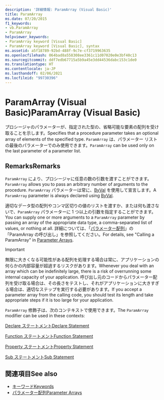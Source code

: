 ```yaml
---
description: '詳細情報: ParamArray (Visual Basic)'
title: ParamArray
ms.date: 07/20/2015
f1_keywords:
- vb.ParamArray
- ParamArray
helpviewer_keywords:
- ParamArray keyword [Visual Basic]
- ParamArray keyword [Visual Basic], syntax
ms.assetid: a5f18789-92bd-488f-9c7e-cf3719963635
ms.openlocfilehash: 064bad8a558308ee3361c11d07020e0e3bf40c13
ms.sourcegitcommit: ddf7edb67715a5b9a45e3dd44536dabc153c1de0
ms.translationtype: HT
ms.contentlocale: ja-JP
ms.lasthandoff: 02/06/2021
ms.locfileid: "99730396"
---
```

# <a name="paramarray-visual-basic"></a><span data-ttu-id="9e891-103">ParamArray (Visual Basic)</span><span class="sxs-lookup"><span data-stu-id="9e891-103">ParamArray (Visual Basic)</span></span>

<span data-ttu-id="9e891-104">プロシージャのパラメーターが、指定された型の、省略可能な要素の配列を受け取ることを示します。</span><span class="sxs-lookup"><span data-stu-id="9e891-104">Specifies that a procedure parameter takes an optional array of elements of the specified type.</span></span> <span data-ttu-id="9e891-105">`ParamArray` は、パラメーター リストの最後のパラメーターでのみ使用できます。</span><span class="sxs-lookup"><span data-stu-id="9e891-105">`ParamArray` can be used only on the last parameter of a parameter list.</span></span>  
  
## <a name="remarks"></a><span data-ttu-id="9e891-106">Remarks</span><span class="sxs-lookup"><span data-stu-id="9e891-106">Remarks</span></span>  

 <span data-ttu-id="9e891-107">`ParamArray` により、プロシージャに任意の数の引数を渡すことができます。</span><span class="sxs-lookup"><span data-stu-id="9e891-107">`ParamArray` allows you to pass an arbitrary number of arguments to the procedure.</span></span> <span data-ttu-id="9e891-108">`ParamArray` パラメーターは常に、[ByVal](byval.md) を使用して宣言します。</span><span class="sxs-lookup"><span data-stu-id="9e891-108">A `ParamArray` parameter is always declared using [ByVal](byval.md).</span></span>  
  
 <span data-ttu-id="9e891-109">適切なデータ型の配列やコンマ区切りの値のリストを渡すか、または何も渡さないで、`ParamArray` パラメーターに 1 つ以上の引数を指定することができます。</span><span class="sxs-lookup"><span data-stu-id="9e891-109">You can supply one or more arguments to a `ParamArray` parameter by passing an array of the appropriate data type, a comma-separated list of values, or nothing at all.</span></span> <span data-ttu-id="9e891-110">詳細については、「[パラメーター配列](../../programming-guide/language-features/procedures/parameter-arrays.md)」の「ParamArray の呼び出し」を参照してください。</span><span class="sxs-lookup"><span data-stu-id="9e891-110">For details, see "Calling a ParamArray" in [Parameter Arrays](../../programming-guide/language-features/procedures/parameter-arrays.md).</span></span>  
  
> [!IMPORTANT]
> <span data-ttu-id="9e891-111">無限に大きくなる可能性がある配列を処理する場合は常に、アプリケーションの何らかの内部容量が超過するリスクがあります。</span><span class="sxs-lookup"><span data-stu-id="9e891-111">Whenever you deal with an array which can be indefinitely large, there is a risk of overrunning some internal capacity of your application.</span></span> <span data-ttu-id="9e891-112">呼び出し元のコードからパラメーター配列を受け取る場合は、その長さをテストし、それがアプリケーションに大きすぎる場合は、適切なステップを実行する必要があります。</span><span class="sxs-lookup"><span data-stu-id="9e891-112">If you accept a parameter array from the calling code, you should test its length and take appropriate steps if it is too large for your application.</span></span>  
  
 <span data-ttu-id="9e891-113">`ParamArray` 修飾子は、次のコンテキストで使用できます。</span><span class="sxs-lookup"><span data-stu-id="9e891-113">The `ParamArray` modifier can be used in these contexts:</span></span>  
  
 [<span data-ttu-id="9e891-114">Declare ステートメント</span><span class="sxs-lookup"><span data-stu-id="9e891-114">Declare Statement</span></span>](../statements/declare-statement.md)  
  
 [<span data-ttu-id="9e891-115">Function ステートメント</span><span class="sxs-lookup"><span data-stu-id="9e891-115">Function Statement</span></span>](../statements/function-statement.md)  
  
 [<span data-ttu-id="9e891-116">Property ステートメント</span><span class="sxs-lookup"><span data-stu-id="9e891-116">Property Statement</span></span>](../statements/property-statement.md)  
  
 [<span data-ttu-id="9e891-117">Sub ステートメント</span><span class="sxs-lookup"><span data-stu-id="9e891-117">Sub Statement</span></span>](../statements/sub-statement.md)  
  
## <a name="see-also"></a><span data-ttu-id="9e891-118">関連項目</span><span class="sxs-lookup"><span data-stu-id="9e891-118">See also</span></span>

- [<span data-ttu-id="9e891-119">キーワード</span><span class="sxs-lookup"><span data-stu-id="9e891-119">Keywords</span></span>](../keywords/index.md)
- [<span data-ttu-id="9e891-120">パラメーター配列</span><span class="sxs-lookup"><span data-stu-id="9e891-120">Parameter Arrays</span></span>](../../programming-guide/language-features/procedures/parameter-arrays.md)
